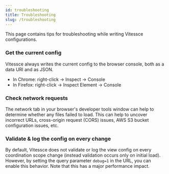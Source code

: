 ```yaml
---
id: troubleshooting
title: Troubleshooting
slug: /troubleshooting
---
```


This page contains tips for troubleshooting while writing Vitessce configurations.

### Get the current config

Vitessce always writes the current config to the browser console, both as a data URI and as JSON.

- In Chrome: right-click -> Inspect -> Console
- In Firefox: right-click -> Inspect Element -> Console

### Check network requests

The network tab in your browser's developer tools window can help to determine whether any files failed to load.
This can help to uncover incorrect URLs, cross-origin request (CORS) issues, AWS S3 bucket configuration issues, etc.

### Validate & log the config on every change

By default, Vitessce does not validate or log the view config on every coordination scope change (instead validation occurs only on initial load).
However, by setting the query parameter `debug=1` in the URL, you can enable this behavior.
Note that this has a major performance impact.